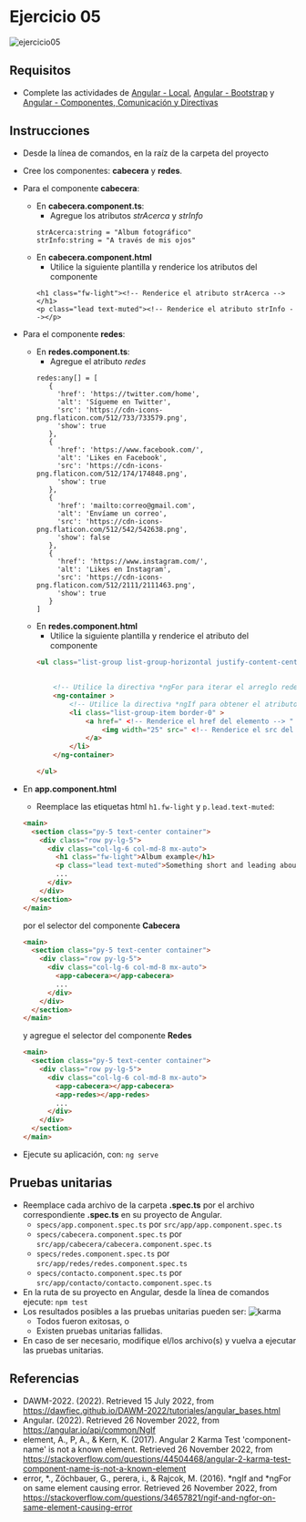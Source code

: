 # Ejercicio 05

![ejercicio05](imagenes/ejercicio05.png)


## Requisitos

* Complete las actividades de [Angular - Local](https://dawfiec.github.io/DAWM/tutoriales/angular_local.html), [Angular - Bootstrap](https://dawfiec.github.io/DAWM/tutoriales/angular_bootstrap.html) y [Angular - Componentes, Comunicación y Directivas](https://dawfiec.github.io/DAWM/tutoriales/angular_bases.html)

## Instrucciones

* Desde la línea de comandos, en la raíz de la carpeta del proyecto 
* Cree los componentes: **cabecera** y **redes**.
* Para el componente **cabecera**:
	+ En **cabecera.component.ts**:
		- Agregue los atributos _strAcerca_ y _strInfo_
		```
		strAcerca:string = "Album fotográfico"
        strInfo:string = "A través de mis ojos"
		```
	+ En **cabecera.component.html**
		- Utilice la siguiente plantilla y renderice los atributos del componente
		```
		<h1 class="fw-light"><!-- Renderice el atributo strAcerca --></h1>
        <p class="lead text-muted"><!-- Renderice el atributo strInfo --></p>
		```
* Para el componente **redes**:
	+ En **redes.component.ts**:
		- Agregue el atributo _redes_
		```
		redes:any[] = [
		   {
		     'href': 'https://twitter.com/home',
		     'alt': 'Sígueme en Twitter',
		     'src': 'https://cdn-icons-png.flaticon.com/512/733/733579.png',
		     'show': true
		   },
		   {
		     'href': 'https://www.facebook.com/',
		     'alt': 'Likes en Facebook',
		     'src': 'https://cdn-icons-png.flaticon.com/512/174/174848.png',
		     'show': true
		   },
		   {
		     'href': 'mailto:correo@gmail.com',
		     'alt': 'Envíame un correo',
		     'src': 'https://cdn-icons-png.flaticon.com/512/542/542638.png',
		     'show': false
		   },
		   {
		     'href': 'https://www.instagram.com/',
		     'alt': 'Likes en Instagram',
		     'src': 'https://cdn-icons-png.flaticon.com/512/2111/2111463.png',
		     'show': true
		   }
		]
		```
	+ En **redes.component.html**
		- Utilice la siguiente plantilla y renderice el atributo del componente
		```html
		<ul class="list-group list-group-horizontal justify-content-center mb-5">
			
			
			<!-- Utilice la directiva *ngFor para iterar el arreglo redes -->
			<ng-container >
				<!-- Utilice la directiva *ngIf para obtener el atributo show del elemento -->
				<li class="list-group-item border-0" >
					<a href=" <!-- Renderice el href del elemento --> " class="text-primary">
						<img width="25" src=" <!-- Renderice el src del elemento --> " alt=" <!-- Renderice el alt del elemento --> ">
					</a>
				</li>
			</ng-container>

		</ul>
		```
* En **app.component.html**
	+ Reemplace las etiquetas html `h1.fw-light` y `p.lead.text-muted`:

	```html
	<main>
	  <section class="py-5 text-center container">
	    <div class="row py-lg-5">
	      <div class="col-lg-6 col-md-8 mx-auto">
	        <h1 class="fw-light">Album example</h1>
	        <p class="lead text-muted">Something short and leading about the collection below—its contents, the creator, etc. Make it short and sweet, but not too short so folks don’t simply skip over it entirely.</p>
	        ...
	      </div>
	    </div>
	  </section>
	</main>
	```
	por el selector del componente **Cabecera**

	```html
    <main>
	  <section class="py-5 text-center container">
	    <div class="row py-lg-5">
	      <div class="col-lg-6 col-md-8 mx-auto">
	        <app-cabecera></app-cabecera>
	        ...
	      </div>
	    </div>
	  </section>
	</main>
	```

	y agregue el selector del componente **Redes**

	```html
    <main>
	  <section class="py-5 text-center container">
	    <div class="row py-lg-5">
	      <div class="col-lg-6 col-md-8 mx-auto">
	        <app-cabecera></app-cabecera>
	        <app-redes></app-redes>
	        ...
	      </div>
	    </div>
	  </section>
	</main>
	```
* Ejecute su aplicación, con: `ng serve`


## Pruebas unitarias

* Reemplace cada archivo de la carpeta **.spec.ts** por el archivo correspondiente **.spec.ts** en su proyecto de Angular.
	+ `specs/app.component.spec.ts` por `src/app/app.component.spec.ts`
	+ `specs/cabecera.component.spec.ts` por `src/app/cabecera/cabecera.component.spec.ts`
	+ `specs/redes.component.spec.ts` por `src/app/redes/redes.component.spec.ts`
	+ `specs/contacto.component.spec.ts` por `src/app/contacto/contacto.component.spec.ts`
* En la ruta de su proyecto en Angular, desde la línea de comandos ejecute: `npm test`
* Los resultados posibles a las pruebas unitarias pueden ser: 
	![karma](imagenes/karma.png)
	+ Todos fueron exitosas, o
	+ Existen pruebas unitarias fallidas.
* En caso de ser necesario, modifique el/los archivo(s) y vuelva a ejecutar las pruebas unitarias. 

## Referencias 

* DAWM-2022. (2022). Retrieved 15 July 2022, from https://dawfiec.github.io/DAWM-2022/tutoriales/angular_bases.html
* Angular. (2022). Retrieved 26 November 2022, from https://angular.io/api/common/NgIf
* element, A., P, A., & Kern, K. (2017). Angular 2 Karma Test 'component-name' is not a known element. Retrieved 26 November 2022, from https://stackoverflow.com/questions/44504468/angular-2-karma-test-component-name-is-not-a-known-element
* error, *., Z&#246;chbauer, G., perera, i., & Rajcok, M. (2016). *ngIf and *ngFor on same element causing error. Retrieved 26 November 2022, from https://stackoverflow.com/questions/34657821/ngif-and-ngfor-on-same-element-causing-error
